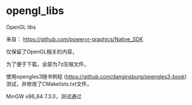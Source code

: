 # opengl_libs

OpenGL libs

来自： https://github.com/powervr-graphics/Native_SDK

仅保留了OpenGL相关的内容，

为了便于下载，全部为7z压缩文件，

使用opengles3随书例程 (https://github.com/danginsburg/opengles3-book) 测试，并修改了CMakelists.txt文件，

MinGW x86_64 7.3.0，测试通过
